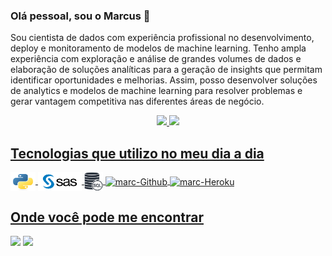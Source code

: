### Olá pessoal, sou o Marcus 👋
Sou cientista de dados com experiência profissional no desenvolvimento, deploy e monitoramento de modelos de machine learning. Tenho ampla experiência com exploração e análise de grandes volumes de dados e elaboração de soluções analíticas para a geração de insights que permitam identificar oportunidades e melhorias. Assim, posso desenvolver soluções de analytics e modelos de machine learning para resolver problemas e gerar vantagem competitiva nas diferentes áreas de negócio.

<div align="center">
  <a href="https://github.com/mvpalheta">
  <img height="180em" src="https://github-readme-stats.vercel.app/api?username=mvpalheta&show_icons=true&theme=dracula&include_all_commits=true&count_private=true"/>
  <img height="180em" src="https://github-readme-stats.vercel.app/api/top-langs/?username=mvpalheta&layout=compact&langs_count=7&theme=dracula">
</div>

## Tecnologias que utilizo no meu dia a dia  
<img align="center" alt="marc-Python" height="30" width="40" src="https://raw.githubusercontent.com/devicons/devicon/master/icons/python/python-original.svg">
<img align="center" alt="marc-SAS" height="30" width="70" src="https://github.com/mvpalheta/mvpalheta/blob/main/sas_logo_icon.png">  
<img align="center" alt="marc-SQL" height="30" width="30" src="https://github.com/mvpalheta/mvpalheta/blob/main/SQL_icon.JPG">
<img align="center" alt="marc-Github" height="30" width="40" src="https://cdn.jsdelivr.net/gh/devicons/devicon/icons/github/github-original.svg">
<img align="center" alt="marc-Heroku" height="30" width="40" src="https://cdn.jsdelivr.net/gh/devicons/devicon/icons/heroku/heroku-plain-wordmark.svg">

## Onde você pode me encontrar
<div> 
  <a href="https://www.linkedin.com/in/mvpalheta" target="_blank"><img src="https://img.shields.io/badge/-LinkedIn-%230077B5?style=for-the-badge&logo=linkedin&logoColor=white" target="_blank"></a>  
  <a href = "mailto:mvpalheta@gmail.com"><img src="https://img.shields.io/badge/-Gmail-%23333?style=for-the-badge&logo=gmail&logoColor=white" target="_blank"></a>
</div>
       
          
